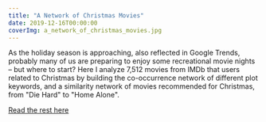 ```yaml
---
title: "A Network of Christmas Movies"
date: 2019-12-16T00:00:00
coverImg: a_network_of_christmas_movies.jpg
---
```


As the holiday season is approaching, also reflected in Google Trends, probably many of us are preparing to enjoy some recreational movie nights – but where to start? Here I analyze 7,512 movies from IMDb that users related to Christmas by building the co-occurrence network of different plot keywords, and a similarity network of movies recommended for Christmas, from "Die Hard" to "Home Alone".

<!--more-->

[Read the rest here](https://networkdatascience.ceu.edu/node/544)
